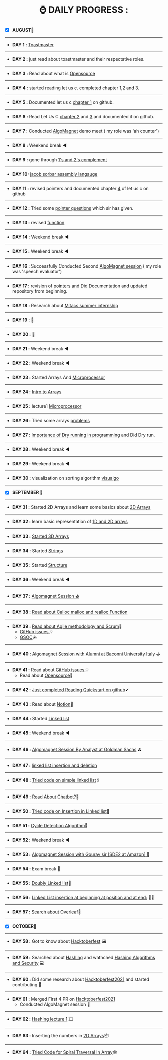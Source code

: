 
# <p align="center"> <b>  ⌚ DAILY PROGRESS :  </b> </p> 

- [x] **AUGUST📆**
--------------------------------------------------------------------------------------------------------------
- **DAY 1 :** [Toastmaster](https://franticallyspeaking.com/toastmasters-executive-committee-roles-and-responsibilities)

----------------------------------------------------------------------------------------------------------------------

- **DAY 2 :** just read about toastmaster and their respectative roles.

---------------------------------------------------------------------

- **DAY 3 :** Read about what is [Opensource](https://opensource.guide/)

---------------------------------------------------

- **DAY 4 :** started reading let us c. completed chapter 1,2 and 3.
-----------------------------------------------------------------

- **DAY 5 :** Documented let us c [chapter 1](https://github.com/cleanhand/phase-1-Mayurishinde27/blob/main/Let%20us%20c/chapter%201.md)  on github.

----------------------------------------------------

- **DAY 6 :** Read Let Us C [chapter 2](https://github.com/cleanhand/phase-1-Mayurishinde27/blob/main/Let%20us%20c/chapter%202.md) and [3](https://github.com/cleanhand/phase-1-Mayurishinde27/blob/main/Let%20us%20c/chapter%203.md)
and documented it on github.

---------------------------------------------------------------------

- **DAY 7 :** Conducted [AlgoMagnet](https://github.com/cleanhand/phase-1-Mayurishinde27/blob/main/Algomagnet%20session/Session1.md) demo meet ( my role was 'ah counter')

-----------------------------------------------------------------------

- **DAY 8 :** Weekend break ◀

-----------------------------------------------------------------------

- **DAY 9 :** gone through [1's and 2's complement](https://www.geeksforgeeks.org/1s-2s-complement-binary-number/)

-----------------------------------------------------------------------

- **DAY 10:** [jacob sorbar assembly langauge](https://www.youtube.com/watch?v=iYRl50gtprA)

-----------------------------------------------------------------------

- **DAY 11 :** revised pointers and documented chapter [4](https://github.com/cleanhand/phase-1-Mayurishinde27/blob/main/Let%20us%20c/chapter%204.md) of let us c on github

-----------------------------------------------------------------------

- **DAY 12 :** Tried some [pointer questions](https://github.com/cleanhand/phase-1-Mayurishinde27/blob/main/Let%20us%20c/Pointers.pdf) which sir has given.

-----------------------------------------------------------------------

- **DAY 13 :** revised [function](https://github.com/cleanhand/phase-1-Mayurishinde27/blob/main/Let%20us%20c/chapter%204.md)

-----------------------------------------------------------------------

- **DAY 14 :** Weekend break ◀

-----------------------------------------------------------------------

- **DAY 15 :** Weekend break ◀

----------------------------------------------------------------------

- **DAY 16 :** Successfully Conducted Second [AlgoMagnet session](https://github.com/cleanhand/phase-1-Mayurishinde27/blob/main/Algomagnet%20session/session2.md) ( my role was 'speech evaluator')

-----------------------------------------------------------------------

- **DAY 17 :**  revision of [pointers](https://www.geeksforgeeks.org/pointers-in-c-and-c-set-1-introduction-arithmetic-and-array/) and Did Documentation and updated repository from beginning.

-----------------------------------------------------------------------

- **DAY 18 :** Research about [ Mitacs summer internship](https://github.com/cleanhand/phase-1-Mayurishinde27/blob/main/Internship/Mitacs%20internship.md)

-----------------------------------------------------------------------------------------------------------------------------------

- **DAY 19 :** 📴

-----------------------------------------------------------------------------------------------------------------------------------

- **DAY 20 :** 📴

-----------------------------------------------------------------------------------------------------------------------------------

- **DAY 21 :** Weekend break ◀

-----------------------------------------------------------------------------------------------------------------------------------

- **DAY 22 :** Weekend break ◀

-----------------------------------------------------------------------------------------------------------------------------------

- **DAY 23 :** Started Arrays And [Microprocessor](https://en.wikipedia.org/wiki/Microprocessor)

-----------------------------------------------------------------------------------------------------------------------------------
- **DAY 24 :** [Intro to Arrays](https://www.geeksforgeeks.org/introduction-to-arrays/)

-----------------------------------------------------------------------------------------
- **DAY 25 :** lecture1 [Microprocessor](https://www.youtube.com/watch?v=Xl2nWDcy0To)

-----------------------------------------------------------------------------------------
- **DAY 26 :** Tried some arrays [problems](https://www.geeksforgeeks.org/top-50-array-coding-problems-for-interviews/)

-----------------------------------------------------------------------------------------

- **DAY 27 :** [Importance of Dry running in programming](https://teachinglondoncomputing.org/dryrun/) and Did Dry run.
-----------------------------------------------------------------------------------------

- **DAY 28 :** Weekend break ◀

--------------------------------------------------------------------------------------------------
- **DAY 29 :** Weekend break ◀

---------------------------------------------------------------------------------------------------
- **DAY 30 :** visualization on sorting algorithm [visualgo](https://visualgo.net/en/sorting?slide=1)
 
 --------------------------------------------------------------------------------------------------

- [x] **SEPTEMBER 📅**

---------------------------------------------------------------------------------------------
- **DAY 31 :** Started 2D Arrays and learn some basics about [2D Arrays ](https://www.geeksforgeeks.org/multidimensional-arrays-c-cpp/)
----------------------------------------------------------------------------------------------------------------------

- **DAY 32 :** learn basic representation of [1D and 2D arrays](https://www.geeksforgeeks.org/difference-between-one-dimensional-and-two-dimensional-array/) 
---------------------------------------------------------------------------------------------------------------------------

- **DAY 33 :** [Started 3D Arrays](https://iq.opengenus.org/3d-array-in-c/)

-------------------------------------------------------------------------------------------------------------------------------
- **DAY 34 :** Started [Strings](https://en.cppreference.com/w/cpp/string/basic_string)

------------------------------------------------------------------------------------------------------------------------------
- **DAY 35 :** Started [Structure](https://en.cppreference.com/w/c/language/struct)  

---------------------------------------------------------------------------------------------
- **DAY 36 :** Weekend break ◀
---------------------------------------------------------------------------------------------
- **DAY 37 :** [Algomagnet Session ⛳](https://github.com/cleanhand/phase-1-Mayurishinde27/blob/main/Algomagnet%20session/session3.md)
-----------------------------------------------------------------------------------------
- **DAY 38 :** [Read about Calloc malloc and realloc Function](https://www.geeksforgeeks.org/dynamic-memory-allocation-in-c-using-malloc-calloc-free-and-realloc/)
-------------------------------------------------------------------------------------------------------------------------------------
- **DAY 39 :**  [Read about Agile methodology and Scrum](https://www.cprime.com/resources/what-is-agile-what-is-scrum/)🤔
  - [GitHub issues ](https://docs.github.com/en/issues/tracking-your-work-with-issues/about-issues)💡
  - [GSOC](https://summerofcode.withgoogle.com/)☀ 
               
--------------------------------------------------------------------------------------------------------------------------------------
- **DAY 40 :**  [Algomagnet Session with Alumni at Baconni University Italy](https://github.com/cleanhand/phase-1-Mayurishinde27/blob/main/AlgoMagnet%20session%20Baconni%20University%20Italy/First%20session.md) ⛳
--------------------------------------------------------------------------------------------------------------------------------
- **DAY 41 :** Read about [GitHub issues ](https://docs.github.com/en/issues/tracking-your-work-with-issues/about-issues)💡
  - Read about [Opensource](https://opensource.guide/)📖
--------------------------------------------------------------------------------------------------------------------------------
- **DAY 42 :** [Just completed Reading Quickstart on github](https://docs.github.com/en/get-started)✔
--------------------------------------------------------------------------------------------------------------------------------

- **DAY 43 :** Read about [Notion](https://en.wikipedia.org/wiki/Notion_(productivity_software))📖
--------------------------------------------------------------------------------------------------------
- **DAY 44 :** Started [Linked list](https://github.com/cleanhand/phase-1-Mayurishinde27/blob/main/Let%20us%20c/linked%20list.c)

----------------------------------------------------------------------------------------------------------------------------------
- **DAY 45 :** Weekend break ◀

-----------------------------------------------------------------------------------------------------------------------------------
- **DAY 46 :** [Algomagnet Session By Analyst at Goldman Sachs](https://github.com/cleanhand/phase-1-Mayurishinde27/blob/main/Algomagnet%20Rajat%20mittal%20sir%2019-09-2021/Analyst%20at%20Goldman%20Sachs.md) ⛳
-------------------------------------------------------------------------------------------------------------------------------
- **DAY 47 :** [linked list insertion and deletion](https://www.geeksforgeeks.org/linked-list-set-2-inserting-a-node/)
--------------------------------------------------------------------------------------------------------------------
- **DAY 48 :** [Tried code on simple linked list](https://github.com/cleanhand/phase-1-Mayurishinde27/blob/main/Problems/Create%20Linked%20list.c)🖇

------------------------------------------------------------------------------------------------------------------------
- **DAY 49 :** [Read About Chatbot?](https://bigdata-madesimple.com/how-do-chatbots-work-an-overview-of-the-architecture-of-a-chatbot/)📲

-----------------------------------------------------------------------------------------------------------------------
- **DAY 50 :** [Tried code on Insertion in Linked list](https://github.com/cleanhand/phase-1-Mayurishinde27/blob/main/Problems/Insertion%20in%20Linked%20List.c)🔗

-------------------------------------------------------------------------------------------------------------------------------------
 - **DAY 51 :** [Cycle Detection Algorithm](https://en.wikipedia.org/wiki/Cycle_detection)🔁 
---------------------------------------------------------------------------------------------
- **DAY 52 :** Weekend break ◀

-----------------------------------------------------------------------------------------------------------------------
- **DAY 53 :** [ Algomagnet Session with Gourav sir [SDE2 at Amazon]  ](https://github.com/cleanhand/phase-1-Mayurishinde27/blob/main/Algomagnet%20Gourav%20sir%2026-09-20/SDE2%20at%20Amazon.md)🎏
-------------------------------------------------------------------------------------------------------------------------------------------------------------
- **DAY 54 :** Exam break 📗
-------------------------------------------------------------------------------------------------------------------------------------------------------------
- **DAY 55 :** [Doubly Linked list](https://en.wikipedia.org/wiki/Doubly_linked_list)🔗
----------------------------------------------------------------------------------------------------------------------------------------------------------------

- **DAY 56 :** [Linked List insertion at beginning at position and at end:](https://github.com/cleanhand/phase-1-Mayurishinde27/blob/main/Problems/insertion.c) 👩‍💻

----------------------------------------------------------------------------------------------------------------------------------------------------------------
- **DAY 57 :** [Search about Overleaf🍃](https://en.wikipedia.org/wiki/Overleaf#:~:text=www.overleaf.com,templates%2C%20and%20direct%20submission%20links.)

-----------------------------------------------------------------------------------------------------------------------------------------------------------------

- [x] **OCTOBER📆**

-----------------------------------------------------------------------------------------------------------------------------------------------------------------
- **DAY 58 :** Got to know about [Hacktoberfest](https://hacktoberfest.digitalocean.com/) 🖼
------------------------------------------------------------------------------------------------------------------------------------------------------------------
- **DAY 59 :** Searched about [Hashing](https://en.wikipedia.org/wiki/Hash_function) and wathched [Hashing Algorithms and Security](https://www.youtube.com/watch?v=b4b8ktEV4Bg) 💻
-----------------------------------------------------------------------------------------------------------------------------------------------------------------
- **DAY 60 :** Did some research about [Hacktoberfest2021](https://hacktoberfest.digitalocean.com/) and started contributing.🎊

-------------------------------------------------------------------------------------------------------------------------------------------------------------------
- **DAY 61 :** Merged First 4 PR on [Hacktoberfest2021](https://github.com/cleanhand/phase-1-Mayurishinde27/blob/main/Open%20Source/Hacktoberfest.md)
  - Conducted AlgoMagnet session 🧲
-----------------------------------------------------------------------------------------------------------------------------------------------------
- **DAY 62 :** [Hashing lecture 1](https://www.youtube.com/watch?v=vKKBq5JvPrw) 🎞

--------------------------------------------------------------------------------------------------------------------------------
- **DAY 63 :** Inserting the numbers in [2D Arrays](https://github.com/cleanhand/phase-1-Mayurishinde27/blob/main/Problems/Array/2D%20Array.c)📦

-------------------------------------------------------------------------------------------------------------------------------
- **DAY 64 :** [Tried Code for Spiral Traversal In Array](https://github.com/cleanhand/phase-1-Mayurishinde27/blob/main/Problems/Array/Spiral%20traversal%20in%20array.c)🕸



